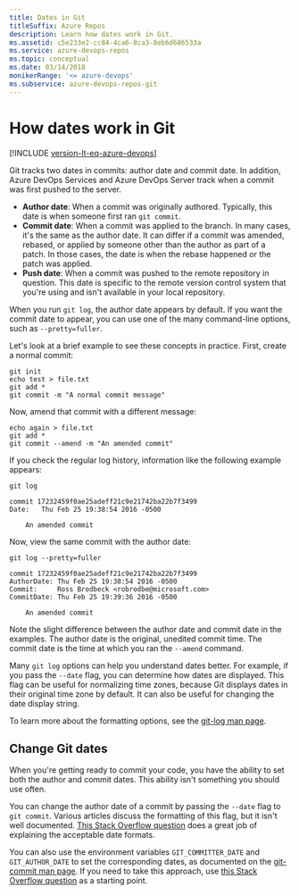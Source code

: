 ```yaml
---
title: Dates in Git
titleSuffix: Azure Repos
description: Learn how dates work in Git.
ms.assetid: c5e233e2-cc84-4ca6-8ca3-8eb6d686533a
ms.service: azure-devops-repos
ms.topic: conceptual
ms.date: 03/14/2018
monikerRange: '<= azure-devops'
ms.subservice: azure-devops-repos-git
---
```



# How dates work in Git

[!INCLUDE [version-lt-eq-azure-devops](../../includes/version-lt-eq-azure-devops.md)]

Git tracks two dates in commits: author date and commit date.
In addition, Azure DevOps Services and Azure DevOps Server track when a commit was first pushed to the server.

* **Author date**: When a commit was originally authored. Typically, this date is when someone first ran `git commit`.
* **Commit date**: When a commit was applied to the branch. In many cases, it's the same as the author date. It can differ if a commit was amended, rebased, or applied by someone other than the author as part of a patch. In those cases, the date is when the rebase happened or the patch was applied.
* **Push date**: When a commit was pushed to the remote repository in question. This date is specific to the remote version control system that you're using and isn't available in your local repository.

When you run `git log`, the author date appears by default. 
If you want the commit date to appear, you can use one of the many command-line options, such as `--pretty=fuller`.

Let's look at a brief example to see these concepts in practice. First, create a normal commit:

```
git init
echo test > file.txt
git add *
git commit -m "A normal commit message"
```

Now, amend that commit with a different message:

```
echo again > file.txt
git add *
git commit --amend -m "An amended commit"
```

If you check the regular log history, information like the following example appears:

```
git log

commit 17232459f0ae25adeff21c9e21742ba22b7f3499
Date:   Thu Feb 25 19:38:54 2016 -0500

    An amended commit
```

Now, view the same commit with the author date:

```
git log --pretty=fuller

commit 17232459f0ae25adeff21c9e21742ba22b7f3499
AuthorDate: Thu Feb 25 19:38:54 2016 -0500
Commit:     Ross Brodbeck <robrodbe@microsoft.com>
CommitDate: Thu Feb 25 19:39:36 2016 -0500

    An amended commit
```

Note the slight difference between the author date and commit date in the examples.
The author date is the original, unedited commit time. The commit date is the time at which you ran the `--amend` command.

Many `git log` options can help you understand dates better.
For example, if you pass the `--date` flag, you can determine how dates are displayed.
This flag can be useful for normalizing time zones, because Git displays dates in their original time zone by default. It can also be useful for changing the date display string.

To learn more about the formatting options, see the [git-log man page](https://git-scm.com/docs/git-log).

## Change Git dates

When you're getting ready to commit your code, you have the ability to set both the author and commit dates. This ability isn't something you should use often.

You can change the author date of a commit by passing the `--date` flag to `git commit`.
Various articles discuss the formatting of this flag, but it isn't well documented. [This Stack Overflow question](https://stackoverflow.com/questions/19742345/what-is-the-format-for-date-parameter-of-git-commit) does a great job of explaining the acceptable date formats.

You can also use the environment variables `GIT_COMMITTER_DATE` and `GIT_AUTHOR_DATE` to set the corresponding dates, as documented on the [git-commit man page](https://git-scm.com/docs/git-commit).
If you need to take this approach, use [this Stack Overflow question](https://stackoverflow.com/questions/454734/how-can-one-change-the-timestamp-of-an-old-commit-in-git) as a starting point.
